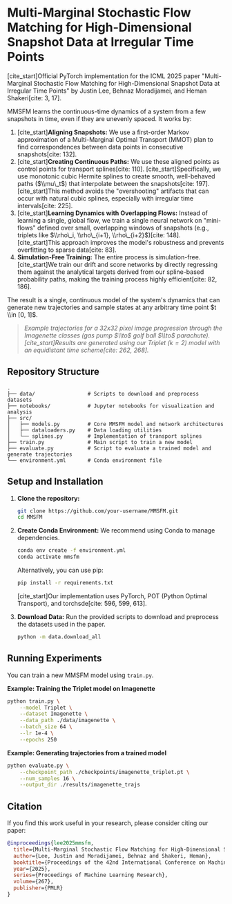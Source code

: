 # Multi-Marginal Stochastic Flow Matching for High-Dimensional Snapshot Data at Irregular Time Points

[](https://icml.cc/Conferences/2025)
[](https://arxiv.org) [](https://opensource.org/licenses/MIT)

[cite\_start]Official PyTorch implementation for the ICML 2025 paper "Multi-Marginal Stochastic Flow Matching for High-Dimensional Snapshot Data at Irregular Time Points" by Justin Lee, Behnaz Moradijamei, and Heman Shakeri[cite: 3, 17].



MMSFM learns the continuous-time dynamics of a system from a few snapshots in time, even if they are unevenly spaced. It works by:

1.  [cite\_start]**Aligning Snapshots:** We use a first-order Markov approximation of a Multi-Marginal Optimal Transport (MMOT) plan to find correspondences between data points in consecutive snapshots[cite: 132].
2.  [cite\_start]**Creating Continuous Paths:** We use these aligned points as control points for transport splines[cite: 110]. [cite\_start]Specifically, we use monotonic cubic Hermite splines to create smooth, well-behaved paths ($\\mu\_t$) that interpolate between the snapshots[cite: 197]. [cite\_start]This method avoids the "overshooting" artifacts that can occur with natural cubic splines, especially with irregular time intervals[cite: 225].
3.  [cite\_start]**Learning Dynamics with Overlapping Flows:** Instead of learning a single, global flow, we train a single neural network on "mini-flows" defined over small, overlapping windows of snapshots (e.g., triplets like $\\rho\_i, \\rho\_{i+1}, \\rho\_{i+2}$)[cite: 148]. [cite\_start]This approach improves the model's robustness and prevents overfitting to sparse data[cite: 83].
4.  **Simulation-Free Training:** The entire process is simulation-free. [cite\_start]We train our drift and score networks by directly regressing them against the analytical targets derived from our spline-based probability paths, making the training process highly efficient[cite: 82, 186].

The result is a single, continuous model of the system's dynamics that can generate new trajectories and sample states at any arbitrary time point $t \\in [0, 1]$.

> *Example trajectories for a 32x32 pixel image progression through the Imagenette classes (gas pump $\\to$ golf ball $\\to$ parachute). [cite\_start]Results are generated using our Triplet ($k=2$) model with an equidistant time scheme[cite: 262, 268].*

## Repository Structure

```
.
├── data/                 # Scripts to download and preprocess datasets
├── notebooks/            # Jupyter notebooks for visualization and analysis
├── src/
│   ├── models.py         # Core MMSFM model and network architectures
│   ├── dataloaders.py    # Data loading utilities
│   └── splines.py        # Implementation of transport splines
├── train.py              # Main script to train a new model
├── evaluate.py           # Script to evaluate a trained model and generate trajectories
└── environment.yml       # Conda environment file
```

## Setup and Installation

1.  **Clone the repository:**

    ```bash
    git clone https://github.com/your-username/MMSFM.git
    cd MMSFM
    ```

2.  **Create Conda Environment:**
    We recommend using Conda to manage dependencies.

    ```bash
    conda env create -f environment.yml
    conda activate mmsfm
    ```

    Alternatively, you can use pip:

    ```bash
    pip install -r requirements.txt
    ```

    [cite\_start]Our implementation uses PyTorch, POT (Python Optimal Transport), and torchsde[cite: 596, 599, 613].

3.  **Download Data:**
    Run the provided scripts to download and preprocess the datasets used in the paper.

    ```bash
    python -m data.download_all
    ```

## Running Experiments

You can train a new MMSFM model using `train.py`.

**Example: Training the Triplet model on Imagenette**

```bash
python train.py \
    --model Triplet \
    --dataset Imagenette \
    --data_path ./data/imagenette \
    --batch_size 64 \
    --lr 1e-4 \
    --epochs 250
```

**Example: Generating trajectories from a trained model**

```bash
python evaluate.py \
    --checkpoint_path ./checkpoints/imagenette_triplet.pt \
    --num_samples 16 \
    --output_dir ./results/imagenette_trajs
```

## Citation

If you find this work useful in your research, please consider citing our paper:

```bibtex
@inproceedings{lee2025mmsfm,
  title={Multi-Marginal Stochastic Flow Matching for High-Dimensional Snapshot Data at Irregular Time Points},
  author={Lee, Justin and Moradijamei, Behnaz and Shakeri, Heman},
  booktitle={Proceedings of the 42nd International Conference on Machine Learning (ICML)},
  year={2025},
  series={Proceedings of Machine Learning Research},
  volume={267},
  publisher={PMLR}
}
```
